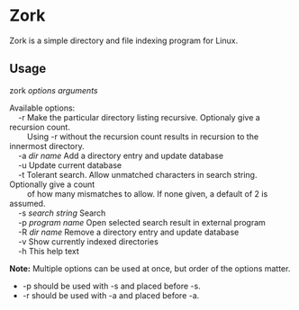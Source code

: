 Zork
====

Zork is a simple directory and file indexing program for Linux.

Usage
---------
zork *options* *arguments*  

Available options:  
&nbsp;&nbsp;&nbsp;&nbsp;-r Make the particular directory listing recursive. Optionaly give a recursion count.  
&nbsp;&nbsp;&nbsp;&nbsp;&nbsp;&nbsp;&nbsp;&nbsp;Using -r without the recursion count results in recursion to the innermost directory.  
&nbsp;&nbsp;&nbsp;&nbsp;-a *dir name* Add a directory entry and update database  
&nbsp;&nbsp;&nbsp;&nbsp;-u Update current database  
&nbsp;&nbsp;&nbsp;&nbsp;-t Tolerant search. Allow unmatched characters in search string. Optionally give a count  
&nbsp;&nbsp;&nbsp;&nbsp;&nbsp;&nbsp;&nbsp;&nbsp;of how many mismatches to allow. If none given, a default of 2 is assumed.  
&nbsp;&nbsp;&nbsp;&nbsp;-s *search string* Search  
&nbsp;&nbsp;&nbsp;&nbsp;-p *program name* Open selected search result in external program  
&nbsp;&nbsp;&nbsp;&nbsp;-R *dir name* Remove a directory entry and update database  
&nbsp;&nbsp;&nbsp;&nbsp;-v Show currently indexed directories  
&nbsp;&nbsp;&nbsp;&nbsp;-h This help text  

<b>Note:</b> Multiple options can be used at once, but order of the options matter.
* -p should be used with -s and placed before -s.  
* -r should be used with -a and placed before -a.

